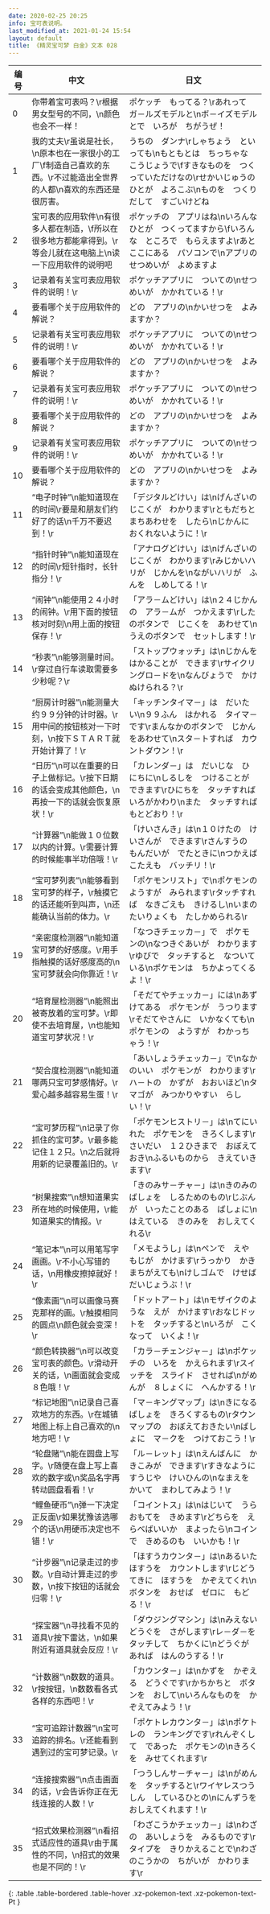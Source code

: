 ```yaml
---
date: 2020-02-25 20:25
info: 宝可表说明。
last_modified_at: 2021-01-24 15:54
layout: default
title: 《精灵宝可梦 白金》文本 028
---
```

| 编号 | 中文 | 日文 |
| ---- | ---- | ---- |
| 0 | 你带着宝可表吗？\r根据男女型号的不同，\n颜色也会不一样！ | ポケッチ　もってる？\rあれって　ガ－ルズモデルと\nボ－イズモデルとで　いろが　ちがうぜ！ |
| 1 | 我的丈夫\r虽说是社长，\n原本也在一家很小的工厂\f制造自己喜欢的东西。\r不过能造出全世界的人都\n喜欢的东西还是很厉害。 | うちの　ダンナ\rしゃちょう　といっても\nもともとは　ちっちゃな　こうじょうで\fすきなものを　つくっていただけなの\rせかいじゅうの　ひとが　よろこぶ\nものを　つくりだして　すごいけどね |
| 2 | 宝可表的应用软件\n有很多人都在制造，\f所以在很多地方都能拿得到。\r等会儿就在这电脑上\n读一下应用软件的说明吧 | ポケッチの　アプリはね\nいろんな　ひとが　つくってますから\fいろんな　ところで　もらえますよ\rあと　ここにある　パソコンで\nアプリの　せつめいが　よめますよ |
| 3 | 记录着有关宝可表应用软件的说明！\r | ポケッチアプリに　ついての\nせつめいが　かかれている！\r |
| 4 | 要看哪个关于应用软件的解说？ | どの　アプリの\nかいせつを　よみますか？ |
| 5 | 记录着有关宝可表应用软件的说明！\r | ポケッチアプリに　ついての\nせつめいが　かかれている！\r |
| 6 | 要看哪个关于应用软件的解说？ | どの　アプリの\nかいせつを　よみますか？ |
| 7 | 记录着有关宝可表应用软件的说明！\r | ポケッチアプリに　ついての\nせつめいが　かかれている！\r |
| 8 | 要看哪个关于应用软件的解说？ | どの　アプリの\nかいせつを　よみますか？ |
| 9 | 记录着有关宝可表应用软件的说明！\r | ポケッチアプリに　ついての\nせつめいが　かかれている！\r |
| 10 | 要看哪个关于应用软件的解说？ | どの　アプリの\nかいせつを　よみますか？ |
| 11 | “电子时钟”\n能知道现在的时间\r要是和朋友们约好了的话\n千万不要迟到！\r | 「デジタルどけい」は\nげんざいの　じこくが　わかります\rともだちと　まちあわせを　したら\nじかんに　おくれないように！\r |
| 12 | “指针时钟”\n能知道现在的时间\r短针指时，长针指分！\r | 「アナログどけい」は\nげんざいの　じこくが　わかります\rみじかいハリが　じかんを\nながいハリが　ふんを　しめしてる！\r |
| 13 | “闹钟”\n能使用２４小时的闹钟。\r用下面的按钮核对时刻\n用上面的按钮保存！\r | 「アラ－ムどけい」は\n２４じかんの　アラ－ムが　つかえます\rしたのボタンで　じこくを　あわせて\nうえのボタンで　セットします！\r |
| 14 | “秒表”\n能够测量时间。\r穿过自行车读取需要多少秒呢？\r | 「ストップウォッチ」は\nじかんを　はかることが　できます\rサイクリングロ－ドを\nなんびょうで　かけぬけられる？\r |
| 15 | “厨房计时器”\n能测量大约９９分钟的计时器。\r用中间的按钮核对一下时刻，\n按下ＳＴＡＲＴ就开始计算了！\r | 「キッチンタイマ－」は　だいたい\n９９ふん　はかれる　タイマ－です\rまんなかのボタンで　じかんをあわせて\nスタ－トすれば　カウントダウン！\r |
| 16 | “日历”\n可以在重要的日子上做标记。\r按下日期的话会变成其他颜色，\n再按一下的话就会恢复原状！\r | 「カレンダ－」は　だいじな　ひにちに\nしるしを　つけることが　できます\rひにちを　タッチすれば　いろがかわり\nまた　タッチすれば　もとどおり！\r |
| 17 | “计算器”\n能做１０位数以内的计算。\r需要计算的时候能事半功倍哦！\r | 「けいさんき」は\n１０けたの　けいさんが　できます\rさんすうの　もんだいが　でたときに\nつかえば　こたえも　バッチリ！\r |
| 18 | “宝可梦列表”\n能够看到宝可梦的样子，\r触摸它的话还能听到叫声，\n还能确认当前的体力。\r | 「ポケモンリスト」で\nポケモンの　ようすが　みられます\rタッチすれば　なきごえも　きけるし\nいまの　たいりょくも　たしかめられる\r |
| 19 | “亲密度检测器”\n能知道宝可梦的好感度。\r用手指触摸的话好感度高的\n宝可梦就会向你靠近！\r | 「なつきチェッカ－」で　ポケモンの\nなつきぐあいが　わかります\rゆびで　タッチすると　なついている\nポケモンは　ちかよってくるよ！\r |
| 20 | “培育屋检测器”\n能照出被寄放着的宝可梦。\r即使不去培育屋，\n也能知道宝可梦状况！\r | 「そだてやチェッカ－」には\nあずけてある　ポケモンが　うつります\rそだてやさんに　いかなくても\nポケモンの　ようすが　わかっちゃう！\r |
| 21 | “契合度检测器”\n能知道哪两只宝可梦感情好。\r爱心越多越容易生蛋！\r | 「あいしょうチェッカ－」で\nなかのいい　ポケモンが　わかります\rハ－トの　かずが　おおいほど\nタマゴが　みつかりやすい　らしい！\r |
| 22 | “宝可梦历程”\n记录了你抓住的宝可梦。\r最多能记住１２只。\n之后就将用新的记录覆盖旧的。\r | 「ポケモンヒストリ－」は\nてにいれた　ポケモンを　きろくします\rさいだい　１２ひきまで　おぼえておき\nふるいものから　きえていきます\r |
| 23 | “树果搜索”\n想知道果实所在地的时候使用，\r能知道果实的情报。\r | 「きのみサ－チャ－」は\nきのみの　ばしょを　しるためのもの\rじぶんが　いったことのある　ばしょに\nはえている　きのみを　おしえてくれる\r |
| 24 | “笔记本”\n可以用笔写字画画。\r不小心写错的话，\n用橡皮擦掉就好！\r | 「メモようし」は\nペンで　えや　もじが　かけます\rうっかり　かきまちがえても\nけしゴムで　けせば　だいじょうぶ！\r |
| 25 | “像素画”\n可以画像马赛克那样的画。\r触摸相同的圆点\n颜色就会变深！\r | 「ドットア－ト」は\nモザイクのような　えが　かけます\rおなじドットを　タッチすると\nいろが　こくなって　いくよ！\r |
| 26 | “颜色转换器”\n可以改变宝可表的颜色。\r滑动开关的话，\n画面就会变成８色哦！\r | 「カラ－チェンジャ－」は\nポケッチの　いろを　かえられます\rスイッチを　スライド　させれば\nがめんが　８しょくに　へんかする！\r |
| 27 | “标记地图”\n记录自己喜欢地方的东西。\r在城镇地图上标上自己喜欢的\n地方吧！\r | 「マ－キングマップ」は\nきになる　ばしょを　きろくするもの\rタウンマップの　おぼえておきたい\nばしょに　マ－クを　つけておこう！\r |
| 28 | “轮盘赌”\n能在圆盘上写字。\r随便在盘上写上喜欢的数字或\n奖品名字再转动圆盘看看！\r | 「ル－レット」は\nえんばんに　かきこみが　できます\rすきなように　すうじや　けいひんの\nなまえを　かいて　まわしてみよう！\r |
| 29 | “鲤鱼硬币”\n弹一下决定正反面\r如果犹豫该选哪个的话\n用硬币决定也不错！\r | 「コイントス」は\nはじいて　うらおもてを　きめます\rどちらを　えらべばいいか　まよったら\nコインで　きめるのも　いいかも！\r |
| 30 | “计步器”\n记录走过的步数。\r自动计算走过的步数，\n按下按钮的话就会归零！\r | 「ほすうカウンタ－」は\nあるいた　ほすうを　カウントします\rじどうてきに　ほすうを　かぞえてくれ\nボタンを　おせば　ゼロに　もどる！\r |
| 31 | “探宝器”\n寻找看不见的道具\r按下雷达，\n如果附近有道具就会反应！\r | 「ダウジングマシン」は\nみえない　どうぐを　さがします\rレ－ダ－を　タッチして　ちかくに\nどうぐが　あれば　はんのうする！\r |
| 32 | “计数器”\n数数的道具。\r按按钮，\n数数看各式各样的东西吧！\r | 「カウンタ－」は\nかずを　かぞえる　どうぐです\rかちかちと　ボタンを　おして\nいろんなものを　かぞえてみよう！\r |
| 33 | “宝可追踪计数器”\n宝可追踪的排名。\r还能看到遇到过的宝可梦记录。\r | 「ポケトレカウンタ－」は\nポケトレの　ランキングです\rれんぞくして　であった　ポケモンの\nきろくを　みせてくれます\r |
| 34 | “连接搜索器”\n点击画面的话，\r会告诉你正在无线连接的人数！\r | 「つうしんサ－チャ－」は\nがめんを　タッチすると\rワイヤレスつうしん　しているひとの\nにんずうを　おしえてくれます！\r |
| 35 | “招式效果检测器”\n看招式适应性的道具\r由于属性的不同，\n招式的效果也是不同的！\r | 「わざこうかチェッカ－」は\nわざの　あいしょうを　みるものです\rタイプを　きりかえることで\nわざのこうかの　ちがいが　かわります\r |
{: .table .table-bordered .table-hover .xz-pokemon-text .xz-pokemon-text-Pt }